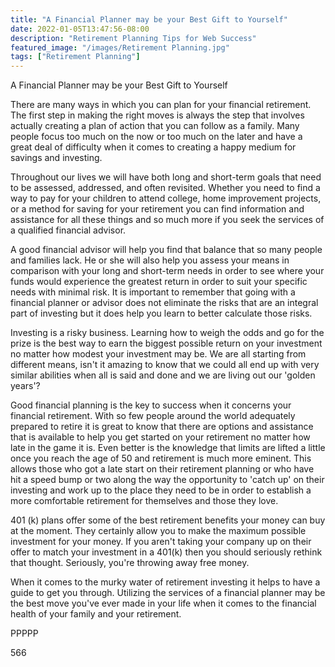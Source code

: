 ```yaml
---
title: "A Financial Planner may be your Best Gift to Yourself"
date: 2022-01-05T13:47:56-08:00
description: "Retirement Planning Tips for Web Success"
featured_image: "/images/Retirement Planning.jpg"
tags: ["Retirement Planning"]
---
```


A Financial Planner may be your Best Gift to Yourself

There are many ways in which you can plan for your financial retirement. The first step in making the right moves is always the step that involves actually creating a plan of action that you can follow as a family. Many people focus too much on the now or too much on the later and have a great deal of difficulty when it comes to creating a happy medium for savings and investing.

Throughout our lives we will have both long and short-term goals that need to be assessed, addressed, and often revisited. Whether you need to find a way to pay for your children to attend college, home improvement projects, or a method for saving for your retirement you can find information and assistance for all these things and so much more if you seek the services of a qualified financial advisor.

A good financial advisor will help you find that balance that so many people and families lack. He or she will also help you assess your means in comparison with your long and short-term needs in order to see where your funds would experience the greatest return in order to suit your specific needs with minimal risk. It is important to remember that going with a financial planner or advisor does not eliminate the risks that are an integral part of investing but it does help you learn to better calculate those risks.

Investing is a risky business. Learning how to weigh the odds and go for the prize is the best way to earn the biggest possible return on your investment no matter how modest your investment may be. We are all starting from different means, isn't it amazing to know that we could all end up with very similar abilities when all is said and done and we are living out our 'golden years'? 

Good financial planning is the key to success when it concerns your financial retirement. With so few people around the world adequately prepared to retire it is great to know that there are options and assistance that is available to help you get started on your retirement no matter how late in the game it is. Even better is the knowledge that limits are lifted a little once you reach the age of 50 and retirement is much more eminent. This allows those who got a late start on their retirement planning or who have hit a speed bump or two along the way the opportunity to 'catch up' on their investing and work up to the place they need to be in order to establish a more comfortable retirement for themselves and those they love.

401 (k) plans offer some of the best retirement benefits your money can buy at the moment. They certainly allow you to make the maximum possible investment for your money. If you aren't taking your company up on their offer to match your investment in a 401(k) then you should seriously rethink that thought. Seriously, you're throwing away free money. 

When it comes to the murky water of retirement investing it helps to have a guide to get you through. Utilizing the services of a financial planner may be the best move you've ever made in your life when it comes to the financial health of your family and your retirement.

PPPPP

566

